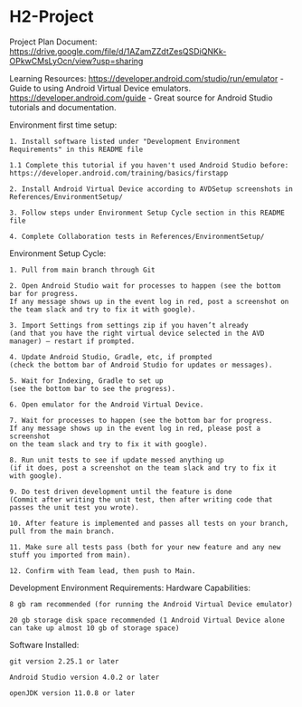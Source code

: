 # H2-Project

Project Plan Document: https://drive.google.com/file/d/1AZamZZdtZesQSDiQNKk-OPkwCMsLyOcn/view?usp=sharing

Learning Resources: 
	https://developer.android.com/studio/run/emulator - Guide to using Android Virtual Device emulators.
	https://developer.android.com/guide - Great source for Android Studio tutorials and documentation.

Environment first time setup:

    1. Install software listed under "Development Environment Requirements" in this README file
	
	1.1 Complete this tutorial if you haven't used Android Studio before: https://developer.android.com/training/basics/firstapp
	
    2. Install Android Virtual Device according to AVDSetup screenshots in References/EnvironmentSetup/
	
    3. Follow steps under Environment Setup Cycle section in this README file
	
    4. Complete Collaboration tests in References/EnvironmentSetup/ 


Environment Setup Cycle:

    1. Pull from main branch through Git
	
    2. Open Android Studio wait for processes to happen (see the bottom bar for progress. 
	If any message shows up in the event log in red, post a screenshot on the team slack and try to fix it with google).
    
	3. Import Settings from settings zip if you haven’t already 
	(and that you have the right virtual device selected in the AVD manager) – restart if prompted.
    
	4. Update Android Studio, Gradle, etc, if prompted 
	(check the bottom bar of Android Studio for updates or messages).

    5. Wait for Indexing, Gradle to set up 
	(see the bottom bar to see the progress).

    6. Open emulator for the Android Virtual Device.

    7. Wait for processes to happen (see the bottom bar for progress. 
	If any message shows up in the event log in red, please post a screenshot 
	on the team slack and try to fix it with google).

    8. Run unit tests to see if update messed anything up 
	(if it does, post a screenshot on the team slack and try to fix it with google).

    9. Do test driven development until the feature is done 
	(Commit after writing the unit test, then after writing code that passes the unit test you wrote).

    10. After feature is implemented and passes all tests on your branch, pull from the main branch.

    11. Make sure all tests pass (both for your new feature and any new stuff you imported from main).

    12. Confirm with Team lead, then push to Main.

Development Environment Requirements:
Hardware Capabilities:

    8 gb ram recommended (for running the Android Virtual Device emulator)

    20 gb storage disk space recommended (1 Android Virtual Device alone can take up almost 10 gb of storage space)

Software Installed:

    git version 2.25.1 or later

    Android Studio version 4.0.2 or later

    openJDK version 11.0.8 or later